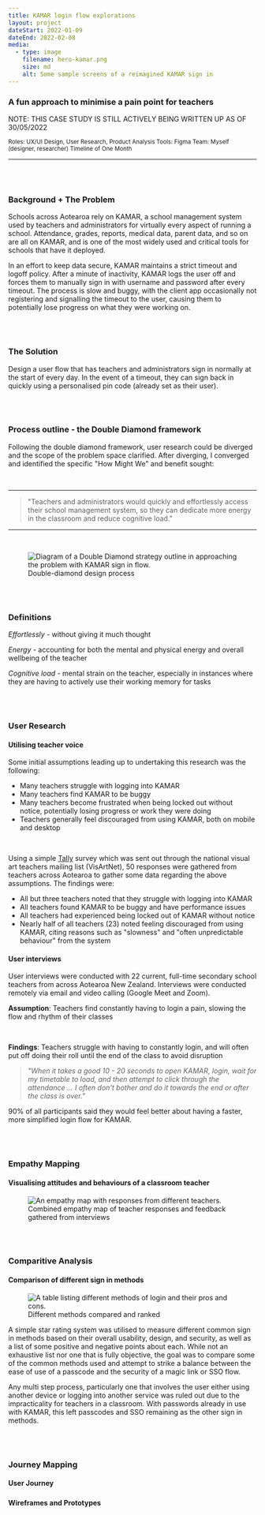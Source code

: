 ```yaml
---
title: KAMAR login flow explorations
layout: project
dateStart: 2022-01-09
dateEnd: 2022-02-08
media:
  - type: image
    filename: hero-kamar.png
    size: md
    alt: Some sample screens of a reimagined KAMAR sign in
---
```


<h3>A fun approach to minimise a pain point for teachers</h3>

NOTE: THIS CASE STUDY IS STILL ACTIVELY BEING WRITTEN UP AS OF 30/05/2022

<small>Roles: UX/UI Design, User Research, Product Analysis
Tools: Figma
Team: Myself (designer, researcher)
Timeline of One Month</small>

---
<br><br>

<h3>Background + The Problem </h3>

Schools across Aotearoa rely on KAMAR, a school management system used by teachers and administrators for virtually every aspect of running a school. Attendance, grades, reports, medical data, parent data, and so on are all on KAMAR, and is one of the most widely used and critical tools for schools that have it deployed.

In an effort to keep data secure, KAMAR maintains a strict timeout and logoff policy. After a minute of inactivity, KAMAR logs the user off and forces them to manually sign in with username and password after every timeout. The process is slow and buggy, with the client app occasionally not registering and signalling the timeout to the user, causing them to potentially lose progress on what they were working on.

<br><br>

<h3>The Solution </h3>

Design a user flow that has teachers and administrators sign in normally at the start of every day. In the event of a timeout, they can sign back in quickly using a personalised pin code (already set as their user).

<br><br>

<h3>Process outline - the Double Diamond framework</h3>

Following the double diamond framework, user research could be diverged and the scope of the problem space clarified. After diverging, I converged and identified the specific "How Might We" and benefit sought:

<br>

---

> "Teachers and administrators would quickly and effortlessly access their school management system, so they can dedicate more energy in the classroom and reduce cognitive load."

---

<br>

<figure>
<img src="/media/DD.png" alt="Diagram of a Double Diamond strategy outline in approaching the problem with KAMAR sign in flow."/>
<figcaption>Double-diamond design process</figcaption>
</figure>

<br><br>

<h3>Definitions </h3>

*Effortlessly* - without giving it much thought 

*Energy* - accounting for both the mental and physical energy and overall wellbeing of the teacher

*Cognitive load* - mental strain on the teacher, especially in instances where they are having to actively use their working memory for tasks

<br><br>

<h3>User Research</h3>
<h4>Utilising teacher voice</h4>

Some initial assumptions leading up to undertaking this research was the following:

- Many teachers struggle with logging into KAMAR
- Many teachers find KAMAR to be buggy
- Many teachers become frustrated when being locked out without notice, potentially losing progress or work they were doing
- Teachers generally feel discouraged from using KAMAR, both on mobile and desktop

<br/>

Using a simple [Tally](https://tally.so) survey which was sent out through the national visual art teachers mailing list (VisArtNet), 50 responses were gathered from teachers across Aotearoa to gather some data regarding the above assumptions. The findings were:

- All but three teachers noted that they struggle with logging into KAMAR
- All teachers found KAMAR to be buggy and have performance issues
- All teachers had experienced being locked out of KAMAR without notice
- Nearly half of all teachers (23) noted feeling discouraged from using KAMAR, citing reasons such as "slowness" and "often unpredictable behaviour" from the system

<h4>User interviews</h4>

User interviews were conducted with 22 current, full-time secondary school teachers from across Aotearoa New Zealand. Interviews were conducted remotely via email and video calling (Google Meet and Zoom).

**Assumption**: Teachers find constantly having to login a pain, slowing the flow and rhythm of their classes

<br>

**Findings**: Teachers struggle with having to constantly login, and will often put off doing their roll until the end of the class to avoid disruption

> *"When it takes a good 10 - 20 seconds to open KAMAR, login, wait for my timetable to load, and then attempt to click through the attendance ... I often don't bother and do it towards the end or after the class is over."*

90% of all participants said they would feel better about having a faster, more simplified login flow for KAMAR.

<br><br>

<h3>Empathy Mapping</h3>
<h4>Visualising attitudes and behaviours of a classroom teacher</h4>

<figure>
<img src="/media/empathymap.png" alt="An empathy map with responses from different teachers."/>
<figcaption>Combined empathy map of teacher responses and feedback gathered from interviews</figcaption>
</figure>

<br><br>

<h3>Comparitive Analysis</h3>
<h4>Comparison of different sign in methods</h4>

<figure>
<img src="/media/analysis.png" alt="A table listing different methods of login and their pros and cons."/>
<figcaption>Different methods compared and ranked</figcaption>
</figure>

A simple star rating system was utilised to measure different common sign in methods based on their overall usability, design, and security, as well as a list of some positive and negative points about each. While not an exhaustive list nor one that is fully objective, the goal was to compare some of the common methods used and attempt to strike a balance between the ease of use of a passcode and the security of a magic link or SSO flow.

Any multi step process, particularly one that involves the user either using another device or logging into another service was ruled out due to the impracticality for teachers in a classroom. With passwords already in use with KAMAR, this left passcodes and SSO remaining as the other sign in methods. 

<br><br>

<h3>Journey Mapping</h3>
<h4>User Journey</h4>

<h3></h3>
<h4>Wireframes and Prototypes</h4>


